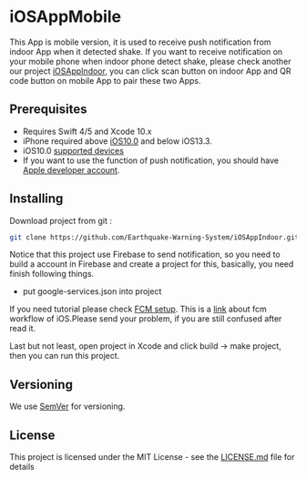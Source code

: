 # iOSAppMobile

This App is mobile version, it is used to receive push notification from indoor App when it detected shake.
If you want to receive notification on your mobile phone when indoor phone detect shake, please check  another our project [iOSAppIndoor](https://mwnlgit.ce.ncu.edu.tw/EarthquakeWarningSystem/iOSAppIndoor), you can click scan button on indoor App and QR code button on mobile App to pair these two Apps.

## Prerequisites

* Requires Swift 4/5 and Xcode 10.x
* iPhone required above [iOS10.0](https://support.apple.com/en-us/HT208011) and below iOS13.3.
* iOS10.0 [supported devices](https://en.wikipedia.org/wiki/IOS_10#Supported_devices)
* If you want to use the function of push notification, you should have [Apple developer account](https://developer.apple.com/support/roles/).

## Installing

Download project from git :
```sh
git clone https://github.com/Earthquake-Warning-System/iOSAppIndoor.git
```
Notice that this project use Firebase to send notification, so you need to build a account in Firebase and create a project for this, basically, you need finish following things.
* put google-services.json into project

If you need tutorial please check  [FCM setup](https://firebase.google.com/docs/ios/setup).
This is a [link](https://code.tutsplus.com/tutorials/get-started-with-firebase-messaging-for-ios--cms-32126) about fcm workflow of iOS.Please send your problem, if you are still confused after read it.

Last but not least, open project in Xcode and click build  → make project, then you can run this project.

## Versioning

We use [SemVer](http://semver.org/) for versioning.

## License

This project is licensed under the MIT License - see the [LICENSE.md](LICENSE.md) file for details


